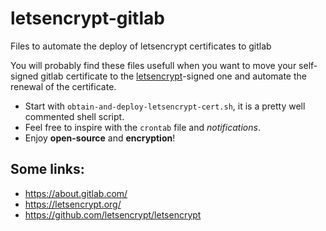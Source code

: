 # letsencrypt-gitlab
Files to automate the deploy of letsencrypt certificates to gitlab

You will probably find these files usefull when you want to move your self-signed gitlab certificate to the [letsencrypt](https://letsencrypt.org/)-signed one and automate the renewal of the certificate.

 - Start with `obtain-and-deploy-letsencrypt-cert.sh`, it is a pretty well commented shell script.
 - Feel free to inspire with the `crontab` file and *notifications*.
 - Enjoy **open-source** and **encryption**!


## Some links: 
  - https://about.gitlab.com/
  - https://letsencrypt.org/
  - https://github.com/letsencrypt/letsencrypt
